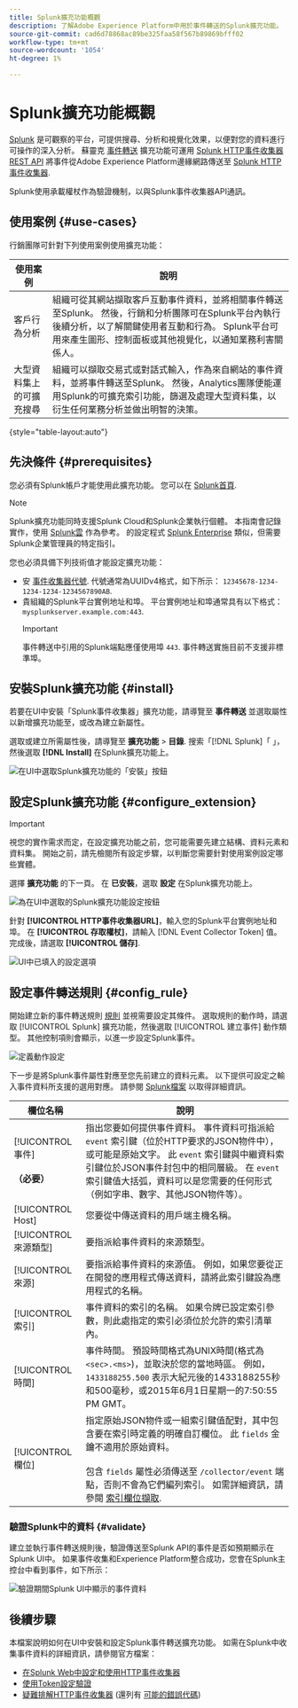 ```yaml
---
title: Splunk擴充功能概觀
description: 了解Adobe Experience Platform中用於事件轉送的Splunk擴充功能。
source-git-commit: cad6d78868ac89be325faa58f567b89869bfff02
workflow-type: tm+mt
source-wordcount: '1054'
ht-degree: 1%

---
```


# Splunk擴充功能概觀

[Splunk](https://www.splunk.com) 是可觀察的平台，可提供搜尋、分析和視覺化效果，以便對您的資料進行可操作的深入分析。 蘇靈克 [事件轉送](../../../ui/event-forwarding/overview.md) 擴充功能可運用 [Splunk HTTP事件收集器REST API](https://docs.splunk.com/Documentation/Splunk/8.2.5/Data/HECRESTendpoints) 將事件從Adobe Experience Platform邊緣網路傳送至 [Splunk HTTP事件收集器](https://docs.splunk.com/Documentation/Splunk/8.2.5/Data/UsetheHTTPEventCollector).

Splunk使用承載權杖作為驗證機制，以與Splunk事件收集器API通訊。

## 使用案例 {#use-cases}

行銷團隊可針對下列使用案例使用擴充功能：

| 使用案例 | 說明 |
| --- | --- |
| 客戶行為分析 | 組織可從其網站擷取客戶互動事件資料，並將相關事件轉送至Splunk。 然後，行銷和分析團隊可在Splunk平台內執行後續分析，以了解關鍵使用者互動和行為。 Splunk平台可用來產生圖形、控制面板或其他視覺化，以通知業務利害關係人。 |
| 大型資料集上的可擴充搜尋 | 組織可以擷取交易式或對話式輸入，作為來自網站的事件資料，並將事件轉送至Splunk。 然後，Analytics團隊便能運用Splunk的可擴充索引功能，篩選及處理大型資料集，以衍生任何業務分析並做出明智的決策。 |

{style=&quot;table-layout:auto&quot;}

## 先決條件 {#prerequisites}

您必須有Splunk帳戶才能使用此擴充功能。 您可以在 [Splunk首頁](https://www.splunk.com/page/sign_up).

>[!NOTE]
>
> Splunk擴充功能同時支援Splunk Cloud和Splunk企業執行個體。 本指南會記錄實作，使用 [Splunk雲](https://www.splunk.com/en_us/products/splunk-cloud-platform.html) 作為參考。 的設定程式 [Splunk Enterprise](https://www.splunk.com/en_us/products/splunk-enterprise.html) 類似，但需要Splunk企業管理員的特定指引。

您也必須具備下列技術值才能設定擴充功能：

* 安 [事件收集器代號](https://docs.splunk.com/Documentation/Splunk/8.2.5/Data/UsetheHTTPEventCollector#Create_an_Event_Collector_token_on_Splunk_Cloud_Platform). 代號通常為UUIDv4格式，如下所示： `12345678-1234-1234-1234-1234567890AB`.
* 貴組織的Splunk平台實例地址和埠。 平台實例地址和埠通常具有以下格式： `mysplunkserver.example.com:443`.
   >[!IMPORTANT]
   >
   > 事件轉送中引用的Splunk端點應僅使用埠 `443`. 事件轉送實施目前不支援非標準埠。

## 安裝Splunk擴充功能 {#install}

若要在UI中安裝「Splunk事件收集器」擴充功能，請導覽至 **事件轉送** 並選取屬性以新增擴充功能至，或改為建立新屬性。

選取或建立所需屬性後，請導覽至 **擴充功能** > **目錄**. 搜索「[!DNL Splunk]「 」，然後選取 **[!DNL Install]** 在Splunk擴充功能上。

![在UI中選取Splunk擴充功能的「安裝」按鈕](../../../images/extensions/splunk/install.png)

## 設定Splunk擴充功能 {#configure_extension}

>[!IMPORTANT]
>
>視您的實作需求而定，在設定擴充功能之前，您可能需要先建立結構、資料元素和資料集。 開始之前，請先檢閱所有設定步驟，以判斷您需要針對使用案例設定哪些實體。

選擇 **擴充功能** 的下一頁。 在 **已安裝**，選取 **設定** 在Splunk擴充功能上。

![為在UI中選取的Splunk擴充功能設定按鈕](../../../images/extensions/splunk/configure.png)

針對 **[!UICONTROL HTTP事件收集器URL]**，輸入您的Splunk平台實例地址和埠。 在 **[!UICONTROL 存取權杖]**，請輸入 [!DNL Event Collector Token] 值。 完成後，請選取 **[!UICONTROL 儲存]**.

![UI中已填入的設定選項](../../../images/extensions/splunk/input.png)

## 設定事件轉送規則 {#config_rule}

開始建立新的事件轉送規則 [規則](../../../ui/managing-resources/rules.md) 並視需要設定其條件。 選取規則的動作時，請選取 [!UICONTROL Splunk] 擴充功能，然後選取 [!UICONTROL 建立事件] 動作類型。 其他控制項則會顯示，以進一步設定Splunk事件。

![定義動作設定](../../../images/extensions/splunk/action-configurations.png)

下一步是將Splunk事件屬性對應至您先前建立的資料元素。 以下提供可設定之輸入事件資料所支援的選用對應。 請參閱 [Splunk檔案](https://docs.splunk.com/Documentation/Splunk/8.2.5/Data/FormateventsforHTTPEventCollector#Event_metadata) 以取得詳細資訊。

| 欄位名稱 | 說明 |
| --- | --- |
| [!UICONTROL 事件&#x200B;]<br><br>**（必要）** | 指出您要如何提供事件資料。 事件資料可指派給 `event` 索引鍵（位於HTTP要求的JSON物件中），或可能是原始文字。 此 `event` 索引鍵與中繼資料索引鍵位於JSON事件封包中的相同層級。 在 `event` 索引鍵值大括弧，資料可以是您需要的任何形式（例如字串、數字、其他JSON物件等）。 |
| [!UICONTROL Host] | 您要從中傳送資料的用戶端主機名稱。 |
| [!UICONTROL 來源類型] | 要指派給事件資料的來源類型。 |
| [!UICONTROL 來源] | 要指派給事件資料的來源值。 例如，如果您要從正在開發的應用程式傳送資料，請將此索引鍵設為應用程式的名稱。 |
| [!UICONTROL 索引] | 事件資料的索引的名稱。 如果令牌已設定索引參數，則此處指定的索引必須位於允許的索引清單內。 |
| [!UICONTROL 時間] | 事件時間。 預設時間格式為UNIX時間(格式為 `<sec>.<ms>`)，並取決於您的當地時區。 例如， `1433188255.500` 表示大紀元後的1433188255秒和500毫秒，或2015年6月1日星期一的7:50:55 PM GMT。 |
| [!UICONTROL 欄位] | 指定原始JSON物件或一組索引鍵值配對，其中包含要在索引時定義的明確自訂欄位。  此 `fields` 金鑰不適用於原始資料。<br><br>包含 `fields` 屬性必須傳送至 `/collector/event` 端點，否則不會為它們編列索引。 如需詳細資訊，請參閱 [索引欄位擷取](https://docs.splunk.com/Documentation/Splunk/8.2.5/Data/IFXandHEC). |

### 驗證Splunk中的資料 {#validate}

建立並執行事件轉送規則後，驗證傳送至Splunk API的事件是否如預期顯示在Splunk UI中。 如果事件收集和Experience Platform整合成功，您會在Splunk主控台中看到事件，如下所示：

![驗證期間Splunk UI中顯示的事件資料](../../../images/extensions/splunk/splunk-data.png)

## 後續步驟

本檔案說明如何在UI中安裝和設定Splunk事件轉送擴充功能。 如需在Splunk中收集事件資料的詳細資訊，請參閱官方檔案：

* [在Splunk Web中設定和使用HTTP事件收集器 ](https://docs.splunk.com/Documentation/Splunk/8.2.5/Data/UsetheHTTPEventCollector)
* [使用Token設定驗證](https://docs.splunk.com/Documentation/Splunk/8.2.5/Security/Setupauthenticationwithtokens#Prerequisites_for_activating_tokens)
* [疑難排解HTTP事件收集器](https://docs.splunk.com/Documentation/Splunk/8.2.5/Data/TroubleshootHTTPEventCollector) (還列有 [可能的錯誤代碼](https://docs.splunk.com/Documentation/Splunk/8.2.5/Data/TroubleshootHTTPEventCollector#Possible_error_codes))

